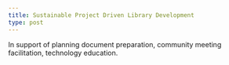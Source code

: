 ```yaml
---
title: Sustainable Project Driven Library Development
type: post
---
```


In support of planning document preparation, community meeting facilitation, technology education.


